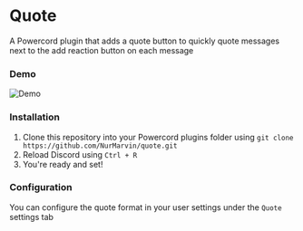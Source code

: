 # Quote
A Powercord plugin that adds a quote button to quickly quote messages next to the add reaction button on each message

### Demo
![Demo](https://axolotl.club/KJkjUNTG.gif?key=HailTheAxolotlvZYyaM5)

### Installation
1. Clone this repository into your Powercord plugins folder using `git clone https://github.com/NurMarvin/quote.git`
2. Reload Discord using `Ctrl + R`
3. You're ready and set!

### Configuration
You can configure the quote format in your user settings under the `Quote` settings tab